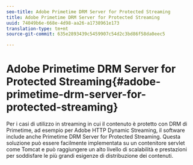 ```yaml
---
seo-title: Adobe Primetime DRM Server for Protected Streaming
title: Adobe Primetime DRM Server for Protected Streaming
uuid: 74049b6e-668e-4d98-aa26-a1738961e173
translation-type: tm+mt
source-git-commit: 635e2893439c5459907c54d2c3bd86f58da0eec5

---
```



# Adobe Primetime DRM Server for Protected Streaming{#adobe-primetime-drm-server-for-protected-streaming}

Per i casi di utilizzo in streaming in cui il contenuto è protetto con DRM di Primetime, ad esempio per Adobe HTTP Dynamic Streaming, il software include anche Primetime DRM Server for Protected Streaming. Questa soluzione può essere facilmente implementata su un contenitore servlet come Tomcat e può raggiungere un alto livello di scalabilità e prestazioni per soddisfare le più grandi esigenze di distribuzione dei contenuti.
